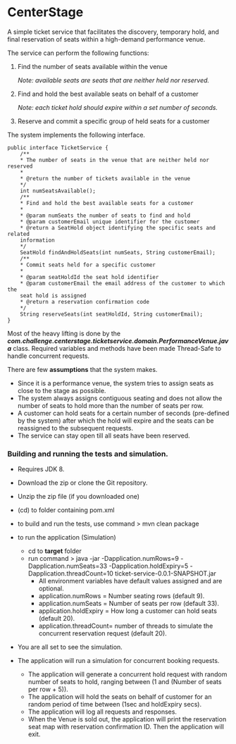 # CenterStage
A simple ticket service that facilitates the discovery, temporary hold, and final reservation of seats within a high-demand performance venue.


The service can perform the following functions:

1. Find the number of seats available within the venue

    _Note: available seats are seats that are neither held nor reserved._

2. Find and hold the best available seats on behalf of a customer

    _Note: each ticket hold should expire within a set number of seconds._

3. Reserve and commit a specific group of held seats for a customer

The system implements the following interface.
    
    public interface TicketService {
        /**
        * The number of seats in the venue that are neither held nor reserved
        *
        * @return the number of tickets available in the venue
        */
        int numSeatsAvailable();
        /**
        * Find and hold the best available seats for a customer
        *
        * @param numSeats the number of seats to find and hold
        * @param customerEmail unique identifier for the customer
        * @return a SeatHold object identifying the specific seats and related
        information
        */
        SeatHold findAndHoldSeats(int numSeats, String customerEmail);
        /**
        * Commit seats held for a specific customer
        *
        * @param seatHoldId the seat hold identifier
        * @param customerEmail the email address of the customer to which the
        seat hold is assigned
        * @return a reservation confirmation code
        */
        String reserveSeats(int seatHoldId, String customerEmail);
    }

Most of the heavy lifting is done by the **_com.challenge.centerstage.ticketservice.domain.PerformanceVenue.java_** class. Required variables and methods have been made Thread-Safe to handle concurrent requests.

There are few **assumptions** that the system makes.

- Since it is a performance venue, the system tries to assign seats as close to the stage as possible.
- The system always assigns contiguous seating and does not allow the number of seats to hold more than the number of seats per row.
- A customer can hold seats for a certain number of seconds (pre-defined by the system) after which the hold will expire and the seats can be reassigned to the subsequent requests.
- The service can stay open till all seats have been reserved. 


### Building and running the tests and simulation.
- Requires JDK 8.
- Download the zip or clone the Git repository.
- Unzip the zip file (if you downloaded one)
- (cd) to folder containing pom.xml
- to build and run the tests, use command > mvn clean package
- to run the application (Simulation)
    - cd to **target** folder
    - run command > java -jar -Dapplication.numRows=9 -Dapplication.numSeats=33 -Dapplication.holdExpiry=5 -Dapplication.threadCount=10 ticket-service-0.0.1-SNAPSHOT.jar
        - All environment variables have default values assigned and are optional.
        - application.numRows = Number seating rows (default 9).
        - application.numSeats = Number of seats per row (default 33).
        - application.holdExpiry = How long a customer can hold seats (default 20).
        - application.threadCount= number of threads to simulate the concurrent reservation request (default 20). 
- You are all set to see the simulation.

- The application will run a simulation for concurrent booking requests.
    - The application will generate a concurrent hold request with random number of seats to hold, ranging between (1 and (Number of seats per row + 5)).
    - The application will hold the seats on behalf of customer for an random period of time between (1sec and holdExpiry secs).
    - The application will log all requests and responses.
    - When the Venue is sold out, the application will print the reservation seat map with reservation confirmation ID. Then the application will exit.
